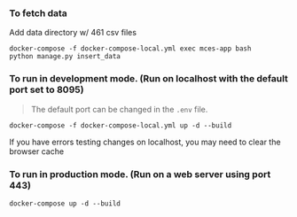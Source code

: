 ### To fetch data
Add data directory w/ 461 csv files

```
docker-compose -f docker-compose-local.yml exec mces-app bash
python manage.py insert_data
```


### To run in development mode. (Run on localhost with the default port set to 8095)
> The default port can be changed in the ```.env``` file.

```
docker-compose -f docker-compose-local.yml up -d --build
```

If you have errors testing changes on localhost, you may need to clear the browser cache

### To run in production mode. (Run on a web server using port 443)
```
docker-compose up -d --build
```